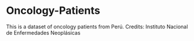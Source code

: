 # Oncology-Patients
This is a dataset of oncology patients from Perú. Credits: Instituto Nacional de Enfermedades Neoplásicas
